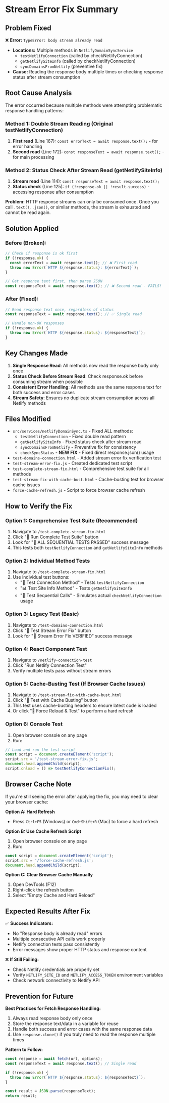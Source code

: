 # Stream Error Fix Summary

## Problem Fixed
❌ **Error:** `TypeError: body stream already read`
- **Locations:** Multiple methods in `NetlifyDomainSyncService`
  - `testNetlifyConnection` (called by checkNetlifyConnection)
  - `getNetlifySiteInfo` (called by checkNetlifyConnection)
  - `syncDomainsFromNetlify` (preventive fix)
- **Cause:** Reading the response body multiple times or checking response status after stream consumption

## Root Cause Analysis
The error occurred because multiple methods were attempting problematic response handling patterns:

### Method 1: Double Stream Reading (Original testNetlifyConnection)
1. **First read** (Line 167): `const errorText = await response.text();` - for error handling
2. **Second read** (Line 172): `const responseText = await response.text();` - for main processing

### Method 2: Status Check After Stream Read (getNetlifySiteInfo)
1. **Stream read** (Line 114): `const responseText = await response.text();`
2. **Status check** (Line 125): `if (!response.ok || !result.success)` - accessing response after consumption

**Problem:** HTTP response streams can only be consumed once. Once you call `.text()`, `.json()`, or similar methods, the stream is exhausted and cannot be read again.

## Solution Applied

### Before (Broken):
```typescript
// Check if response is ok first
if (!response.ok) {
  const errorText = await response.text(); // ❌ First read
  throw new Error(`HTTP ${response.status}: ${errorText}`);
}

// Get response text first, then parse JSON
const responseText = await response.text(); // ❌ Second read - FAILS!
```

### After (Fixed):
```typescript
// Read response text once, regardless of status
const responseText = await response.text(); // ✅ Single read

// Handle non-OK responses
if (!response.ok) {
  throw new Error(`HTTP ${response.status}: ${responseText}`);
}
```

## Key Changes Made

1. **Single Response Read**: All methods now read the response body only once
2. **Status Check Before Stream Read**: Check response.ok before consuming stream when possible
3. **Consistent Error Handling**: All methods use the same response text for both success and error cases
4. **Stream Safety**: Ensures no duplicate stream consumption across all Netlify methods

## Files Modified

- `src/services/netlifyDomainSync.ts` - Fixed ALL methods:
  - `testNetlifyConnection` - Fixed double read pattern
  - `getNetlifySiteInfo` - Fixed status check after stream read
  - `syncDomainsFromNetlify` - Preventive fix for consistency
  - `checkSyncStatus` - **NEW FIX** - Fixed direct response.json() usage
- `test-domains-connection.html` - Added stream error fix verification test
- `test-stream-error-fix.js` - Created dedicated test script
- `test-complete-stream-fix.html` - Comprehensive test suite for all methods
- `test-stream-fix-with-cache-bust.html` - Cache-busting test for browser cache issues
- `force-cache-refresh.js` - Script to force browser cache refresh

## How to Verify the Fix

### Option 1: Comprehensive Test Suite (Recommended)
1. Navigate to `/test-complete-stream-fix.html`
2. Click "🚀 Run Complete Test Suite" button
3. Look for "🎉 ALL SEQUENTIAL TESTS PASSED" success message
4. This tests both `testNetlifyConnection` and `getNetlifySiteInfo` methods

### Option 2: Individual Method Tests
1. Navigate to `/test-complete-stream-fix.html`
2. Use individual test buttons:
   - "🧪 Test Connection Method" - Tests `testNetlifyConnection`
   - "📊 Test Site Info Method" - Tests `getNetlifySiteInfo`
   - "🔄 Test Sequential Calls" - Simulates actual `checkNetlifyConnection` usage

### Option 3: Legacy Test (Basic)
1. Navigate to `/test-domains-connection.html`
2. Click "🔧 Test Stream Error Fix" button
3. Look for "🎉 Stream Error Fix VERIFIED" success message

### Option 4: React Component Test
1. Navigate to `/netlify-connection-test`
2. Click "Run Netlify Connection Test"
3. Verify multiple tests pass without stream errors

### Option 5: Cache-Busting Test (If Browser Cache Issues)
1. Navigate to `/test-stream-fix-with-cache-bust.html`
2. Click "🧪 Test with Cache Busting" button
3. This test uses cache-busting headers to ensure latest code is loaded
4. Or click "🚀 Force Reload & Test" to perform a hard refresh

### Option 6: Console Test
1. Open browser console on any page
2. Run:
```javascript
// Load and run the test script
const script = document.createElement('script');
script.src = '/test-stream-error-fix.js';
document.head.appendChild(script);
script.onload = () => testNetlifyConnectionFix();
```

## Browser Cache Note

If you're still seeing the error after applying the fix, you may need to clear your browser cache:

**Option A: Hard Refresh**
- Press `Ctrl+F5` (Windows) or `Cmd+Shift+R` (Mac) to force a hard refresh

**Option B: Use Cache Refresh Script**
1. Open browser console on any page
2. Run:
```javascript
const script = document.createElement('script');
script.src = '/force-cache-refresh.js';
document.head.appendChild(script);
```

**Option C: Clear Browser Cache Manually**
1. Open DevTools (F12)
2. Right-click the refresh button
3. Select "Empty Cache and Hard Reload"

## Expected Results After Fix

✅ **Success Indicators:**
- No "Response body is already read" errors
- Multiple consecutive API calls work properly
- Netlify connection tests pass consistently
- Error messages show proper HTTP status and response content

❌ **If Still Failing:**
- Check Netlify credentials are properly set
- Verify `NETLIFY_SITE_ID` and `NETLIFY_ACCESS_TOKEN` environment variables
- Check network connectivity to Netlify API

## Prevention for Future

**Best Practices for Fetch Response Handling:**
1. Always read response body only once
2. Store the response text/data in a variable for reuse
3. Handle both success and error cases with the same response data
4. Use `response.clone()` if you truly need to read the response multiple times

**Pattern to Follow:**
```typescript
const response = await fetch(url, options);
const responseText = await response.text(); // Single read

if (!response.ok) {
  throw new Error(`HTTP ${response.status}: ${responseText}`);
}

const result = JSON.parse(responseText);
return result;
```
